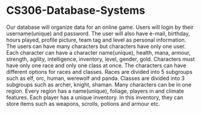 # CS306-Database-Systems

Our database will organize data for an online game. 
Users will login by their username(unique) and password. The user will also have e-mail, birthday, hours played, 
profile picture, team tag and level as personal information. The users can have many characters but characters have 
only one user. Each character can have a character name(unique), health, mana, armour, strength, agility, intelligence, 
inventory, level, gender, gold. Characters must have only one race and only one class at once. The characters can have 
different options for races and classes. Races are divided into 5 subgroups such as elf, orc, human, werewolf and panda.
Classes are divided into 3 subgroups such as archer, knight, shaman. Many characters can be in one region. Every region 
has a name(unique), foliage, players in and climate features. Each player has a unique inventory. In this inventory, they 
can store items such as weapons, scrolls, potions and armour etc. 
